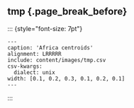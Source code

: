 ## tmp {.page_break_before}

::: {style="font-size: 7pt"}
```table
---
caption: 'Africa centroids'
alignment: LRRRRR
include: content/images/tmp.csv
csv-kwargs:
  dialect: unix
width: [0.1, 0.2, 0.3, 0.1, 0.2, 0.1]
---
```
:::
